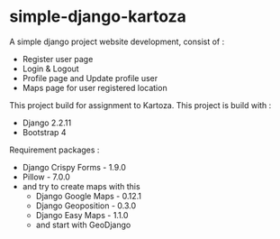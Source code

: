 # simple-django-kartoza
A simple django project website development, consist of :
<ul>
<li> Register user page </li>
<li> Login & Logout </li>
<li> Profile page and Update profile user </li>
<li> Maps page for user registered location </li>
</ul>

This project build for assignment to Kartoza. This project is build with :
<ul>
  <li>Django 2.2.11</li>
  <li>Bootstrap 4</li>
</ul>

Requirement packages :
<ul class="lead">
  <li>Django Crispy Forms - 1.9.0</li>
  <li>Pillow - 7.0.0</li>
  <li>and try to create maps with this
    <ul class="lead">
      <li>Django Google Maps - 0.12.1</li>
      <li>Django Geoposition - 0.3.0</li>
      <li>Django Easy Maps - 1.1.0</li>
      <li>and start with GeoDjango</li>
    </ul>
  </li>
</ul>
